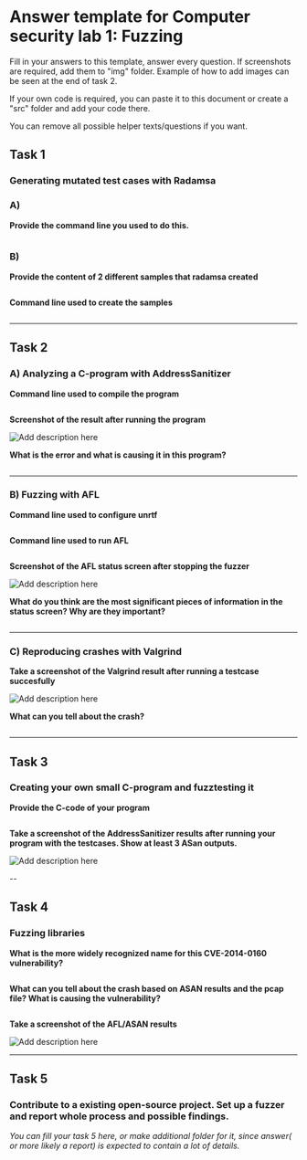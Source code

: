 # **Answer template for Computer security lab 1: Fuzzing**

Fill in your answers to this template, answer every question. If screenshots are required, add them to "img" folder. Example of how to add images can be seen at the end of task 2.

If your own code is required, you can paste it to this document or create a "src" folder and add your code there.

You can remove all possible helper texts/questions if you want. 

## **Task 1**

### Generating mutated test cases with Radamsa

### A)

**Provide the command line you used to do this.**
```

```

### B)

**Provide the content of 2 different samples that radamsa created**
```

```

**Command line used to create the samples**
```

```

---

## Task 2

### A) Analyzing a C-program with AddressSanitizer


**Command line used to compile the program**
```

```

**Screenshot of the result after running the program**

![](img/Placeholder.jpg  "Add description here")


**What is the error and what is causing it in this program?**
```

```

---

### B) Fuzzing with AFL

**Command line used to configure unrtf**
```

```

**Command line used to run AFL**
```

```

**Screenshot of the AFL status screen after stopping the fuzzer**

![](img/Placeholder.jpg  "Add description here")

**What do you think are the most significant pieces of information in the status screen? Why are they important?**
```
```
---
### C) Reproducing crashes with Valgrind

**Take a screenshot of the Valgrind result after running a testcase succesfully**

![](img/Placeholder.jpg  "Add description here")

**What can you tell about the crash?**
```
```
---
## **Task 3**

### Creating your own small C-program and fuzztesting it

**Provide the C-code of your program**
```C

```

**Take a screenshot of the AddressSanitizer results after running your program with the testcases. Show at least 3 ASan outputs.**

![](img/Placeholder.jpg  "Add description here")

--

## **Task 4** 

### Fuzzing libraries

**What is the more widely recognized name for this CVE-2014-0160 vulnerability?**
```

```

**What can you tell about the crash based on ASAN results and the pcap file? What is causing the vulnerability?**
```

```

**Take a screenshot of the AFL/ASAN results**

![](img/Placeholder.jpg  "Add description here")

---

## **Task 5** 

### Contribute to a existing open-source project. Set up a fuzzer and report whole process and possible findings.

*You can fill your task 5 here, or make additional folder for it, since answer( or more likely a report) is expected to contain a lot of details.*

